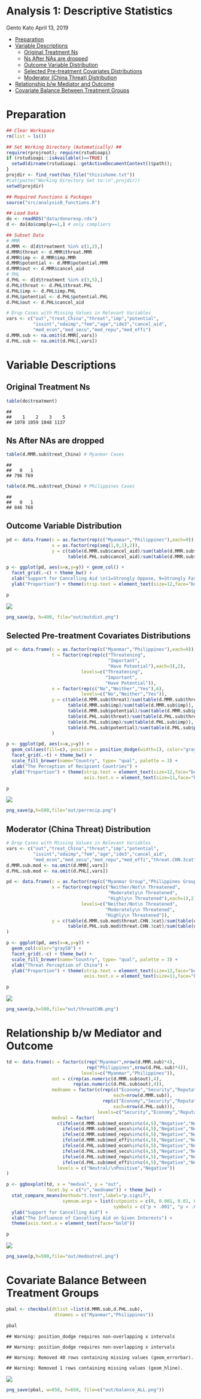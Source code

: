 Analysis 1: Descriptive Statistics
================
Gento Kato
April 13, 2019

-   [Preparation](#preparation)
-   [Variable Descriptions](#variable-descriptions)
    -   [Original Treatment Ns](#original-treatment-ns)
    -   [Ns After NAs are dropped](#ns-after-nas-are-dropped)
    -   [Outcome Variable Distribution](#outcome-variable-distribution)
    -   [Selected Pre-treatment Covariates Distributions](#selected-pre-treatment-covariates-distributions)
    -   [Moderator (China Threat) Distribution](#moderator-china-threat-distribution)
-   [Relationship b/w Mediator and Outcome](#relationship-bw-mediator-and-outcome)
-   [Covariate Balance Between Treatment Groups](#covariate-balance-between-treatment-groups)

Preparation
===========

``` r
## Clear Workspace
rm(list = ls())

## Set Working Directory (Automatically) ##
require(rprojroot); require(rstudioapi)
if (rstudioapi::isAvailable()==TRUE) {
  setwd(dirname(rstudioapi::getActiveDocumentContext()$path)); 
} 
projdir <- find_root(has_file("thisishome.txt"))
#cat(paste("Working Directory Set to:\n",projdir))
setwd(projdir)

## Required Functions & Packages
source("src/analysis0_functions.R")

## Load Data
do <- readRDS("data/donorexp.rds")
d <- do[do$comply==1,] # only compliers

## Subset Data
# MMR
d.MMR <- d[d$treatment %in% c(1,2),]
d.MMR$threat <- d.MMR$threat.MMR
d.MMR$imp <- d.MMR$imp.MMR
d.MMR$potential <- d.MMR$potential.MMR
d.MMR$out <- d.MMR$cancel_aid
# PHL
d.PHL <- d[d$treatment %in% c(3,5),]
d.PHL$threat <- d.PHL$threat.PHL
d.PHL$imp <- d.PHL$imp.PHL
d.PHL$potential <- d.PHL$potential.PHL
d.PHL$out <- d.PHL$cancel_aid

# Drop Cases with Missing Values in Relevant Variables
vars <- c("out","treat_China","threat","imp","potential",  
          "issint","odaimp","fem","age","ide3","cancel_aid",
          "med_econ","med_secu","med_repu","med_effi")
d.MMR.sub <- na.omit(d.MMR[,vars])
d.PHL.sub <- na.omit(d.PHL[,vars])
```

Variable Descriptions
=====================

Original Treatment Ns
---------------------

``` r
table(do$treatment)
```

    ## 
    ##    1    2    3    5 
    ## 1078 1059 1048 1137

Ns After NAs are dropped
------------------------

``` r
table(d.MMR.sub$treat_China) # Myanmar Cases
```

    ## 
    ##   0   1 
    ## 796 769

``` r
table(d.PHL.sub$treat_China) # Philippines Cases
```

    ## 
    ##   0   1 
    ## 846 768

Outcome Variable Distribution
-----------------------------

``` r
pd <- data.frame(c = as.factor(rep(c("Myanmar","Philippines"),each=9)),
                 x = as.factor(rep(seq(1,9,1),2)),
                 y = c(table(d.MMR.sub$cancel_aid)/sum(table(d.MMR.sub$cancel_aid)),
                       table(d.PHL.sub$cancel_aid)/sum(table(d.MMR.sub$cancel_aid))))

p <- ggplot(pd, aes(x=x,y=y)) + geom_col() + 
  facet_grid(.~c) + theme_bw() + 
  xlab("Support for Cancelling Aid \n(1=Strongly Oppose, 9=Strongly Favor)") + 
  ylab("Proportion") + theme(strip.text = element_text(size=12,face="bold"))
```

``` r
p
```

![](analysis1_descriptive_files/figure-markdown_github/unnamed-chunk-5-1.png)

``` r
png_save(p, h=400, file="out/outdist.png")
```

Selected Pre-treatment Covariates Distributions
-----------------------------------------------

``` r
pd <- data.frame(c = as.factor(rep(c("Myanmar","Philippines"),each=9)),
                 t = factor(rep(rep(c("Threatening",
                                      "Important",
                                      "Have Potential"),each=3),2),
                            levels=c("Threatening",
                                     "Important",
                                     "Have Potential")),
                 x = factor(rep(c("No","Neither","Yes"),6),
                            levels=c("No","Neither","Yes")),
                 y = c(table(d.MMR.sub$threat)/sum(table(d.MMR.sub$threat)),
                       table(d.MMR.sub$imp)/sum(table(d.MMR.sub$imp)),
                       table(d.MMR.sub$potential)/sum(table(d.MMR.sub$potential)),
                       table(d.PHL.sub$threat)/sum(table(d.PHL.sub$threat)),
                       table(d.PHL.sub$imp)/sum(table(d.PHL.sub$imp)),
                       table(d.PHL.sub$potential)/sum(table(d.PHL.sub$potential)))
                 )

p <- ggplot(pd, aes(x=x,y=y)) + 
  geom_col(aes(fill=c), position = position_dodge(width=1), color="gray50") + 
  facet_grid(.~t) + theme_bw() + 
  scale_fill_brewer(name="Country", type= "qual", palette = 3) +
  xlab("The Perception of Recipient Countries") + 
  ylab("Proportion") + theme(strip.text = element_text(size=12,face="bold"),
                             axis.text.x = element_text(size=11,face="bold"))
```

``` r
p
```

![](analysis1_descriptive_files/figure-markdown_github/unnamed-chunk-8-1.png)

``` r
png_save(p,h=500,file="out/perrecip.png")
```

Moderator (China Threat) Distribution
-------------------------------------

``` r
# Drop Cases with Missing Values in Relevant Variables
vars <- c("out","treat_China","threat","imp","potential",  
          "issint","odaimp","fem","age","ide3","cancel_aid",
          "med_econ","med_secu","med_repu","med_effi","threat.CHN.3cat")
d.MMR.sub.mod <- na.omit(d.MMR[,vars])
d.PHL.sub.mod <- na.omit(d.PHL[,vars])

pd <- data.frame(c = as.factor(rep(c("Myanmar Group","Philippines Group"),each=3)),
                 x = factor(rep(rep(c("Neither/Not\n Threatened",
                                      "Moderately\n Threatened",
                                      "Highly\n Threatened"),each=1),2),
                            levels=c("Neither/Not\n Threatened",
                                     "Moderately\n Threatened",
                                     "Highly\n Threatened")),
                 y = c(table(d.MMR.sub.mod$threat.CHN.3cat)/sum(table(d.MMR.sub.mod$threat.CHN.3cat)),
                       table(d.PHL.sub.mod$threat.CHN.3cat)/sum(table(d.PHL.sub.mod$threat.CHN.3cat)))
)

p <- ggplot(pd, aes(x=x,y=y)) + 
  geom_col(color="gray50") + 
  facet_grid(.~c) + theme_bw() + 
  scale_fill_brewer(name="Country", type= "qual", palette = 3) +
  xlab("Threat Perception of China") + 
  ylab("Proportion") + theme(strip.text = element_text(size=12,face="bold"),
                             axis.text.x = element_text(size=11,face="bold"))
```

``` r
p
```

![](analysis1_descriptive_files/figure-markdown_github/unnamed-chunk-11-1.png)

``` r
png_save(p,h=500,file="out/threatCHN.png")
```

Relationship b/w Mediator and Outcome
=====================================

``` r
td <- data.frame(c = factor(c(rep("Myanmar",nrow(d.MMR.sub)*4),
                              rep("Philippines",nrow(d.PHL.sub)*4)),
                            levels=c("Myanmar","Philippines")),
                 out = c(rep(as.numeric(d.MMR.sub$out),4),
                         rep(as.numeric(d.PHL.sub$out),4)),
                 medname = factor(c(rep(c("Economy","Security","Reputation","Efficacy"), 
                                        each=nrow(d.MMR.sub)),
                                    rep(c("Economy","Security","Reputation","Efficacy"), 
                                        each=nrow(d.PHL.sub))),
                                  levels=c("Security","Economy","Reputation","Efficacy")),
                 medval = factor(
                   c(ifelse(d.MMR.sub$med_econ%in%c(4,5),"Negative","Neutral/\nPositive"),
                     ifelse(d.MMR.sub$med_secu%in%c(4,5),"Negative","Neutral/\nPositive"),
                     ifelse(d.MMR.sub$med_repu%in%c(4,5),"Negative","Neutral/\nPositive"),
                     ifelse(d.MMR.sub$med_effi%in%c(4,5),"Negative","Neutral/\nPositive"),
                     ifelse(d.PHL.sub$med_econ%in%c(4,5),"Negative","Neutral/\nPositive"),
                     ifelse(d.PHL.sub$med_secu%in%c(4,5),"Negative","Neutral/\nPositive"),
                     ifelse(d.PHL.sub$med_repu%in%c(4,5),"Negative","Neutral/\nPositive"),
                     ifelse(d.PHL.sub$med_effi%in%c(4,5),"Negative","Neutral/\nPositive")),
                   levels = c("Neutral/\nPositive","Negative"))
)

p <- ggboxplot(td, x = "medval", y = "out",
               facet.by = c("c","medname")) + theme_bw() + 
  stat_compare_means(method="t.test",label="p.signif",
                     symnum.args = list(cutpoints = c(0, 0.001, 0.01, 0.05, 1), 
                                        symbols = c("p < .001", "p < .01", "p < .05", "p >= .1"))) + 
  ylab("Support for Cancelling Aid") + 
  xlab("The Influence of Cancelling Aid on Given Interests") + 
  theme(axis.text.x = element_text(face="bold"))
```

``` r
p
```

![](analysis1_descriptive_files/figure-markdown_github/unnamed-chunk-14-1.png)

``` r
png_save(p,h=500,file="out/medoutrel.png")
```

Covariate Balance Between Treatment Groups
==========================================

``` r
pbal <- checkbal(dtlist =list(d.MMR.sub,d.PHL.sub),
                  dtnames = c("Myanmar","Philippines"))
```

``` r
pbal
```

    ## Warning: position_dodge requires non-overlapping x intervals

    ## Warning: position_dodge requires non-overlapping x intervals

    ## Warning: Removed 40 rows containing missing values (geom_errorbar).

    ## Warning: Removed 1 rows containing missing values (geom_hline).

![](analysis1_descriptive_files/figure-markdown_github/unnamed-chunk-17-1.png)

``` r
png_save(pbal, w=850, h=650, file=c("out/balance_ALL.png"))
```
